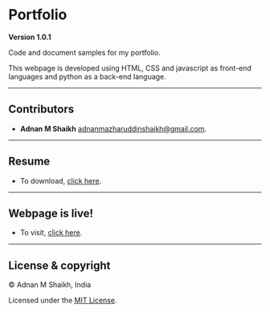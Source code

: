 # Portfolio

**Version 1.0.1** 

Code and document samples for my portfolio.

This webpage is developed using HTML, CSS and javascript as front-end languages and python as a back-end language.

---

## Contributors

- **Adnan M Shaikh** <adnanmazharuddinshaikh@gmail.com>.

---

## Resume

- To download, [click here](https://github.com/10adnan75/10adnan75.github.io/raw/main/adnanmaz@usc.edu.pdf).

---

## Webpage is live!

- To visit, [click here](https://10adnan75.github.io).

---

## License & copyright

© Adnan M Shaikh, India

Licensed under the [MIT License](LICENSE).

